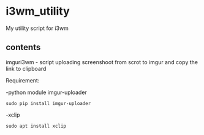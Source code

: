 # i3wm_utility
My utility script for i3wm

## contents
imguri3wm - script uploading screenshoot from scrot to imgur and copy the link to clipboard

Requirement:

-python module imgur-uploader 

`sudo pip install imgur-uploader`

-xclip

`sudo apt install xclip`

